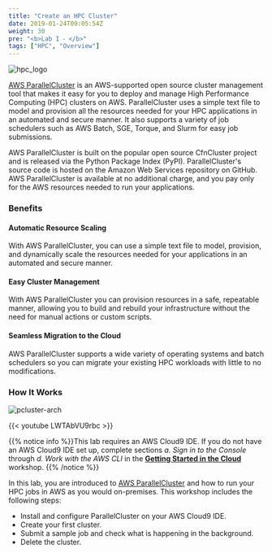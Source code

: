 ```yaml
---
title: "Create an HPC Cluster"
date: 2019-01-24T09:05:54Z
weight: 30
pre: "<b>Lab I ⁃ </b>"
tags: ["HPC", "Overview"]
---
```


![hpc_logo](/images/hpc-aws-parallelcluster-workshop/aws-parallelclusterlogo.png)

[AWS ParallelCluster](https://aws.amazon.com/hpc/parallelcluster/) is an AWS-supported open source cluster management tool that makes it easy for you to deploy and manage High Performance Computing (HPC) clusters on AWS. ParallelCluster uses a simple text file to model and provision all the resources needed for your HPC applications in an automated and secure manner. It also supports a variety of job schedulers such as AWS Batch, SGE, Torque, and Slurm for easy job submissions.

AWS ParallelCluster is built on the popular open source CfnCluster project and is released via the Python Package Index (PyPI). ParallelCluster's source code is hosted on the Amazon Web Services repository on GitHub. AWS ParallelCluster is available at no additional charge, and you pay only for the AWS resources needed to run your applications.

### Benefits
#### Automatic Resource Scaling

With AWS ParallelCluster, you can use a simple text file to model, provision, and dynamically scale the resources needed for your applications in an automated and secure manner.

#### Easy Cluster Management
With AWS ParallelCluster you can provision resources in a safe, repeatable manner, allowing you to build and rebuild your infrastructure without the need for manual actions or custom scripts.

#### Seamless Migration to the Cloud
AWS ParallelCluster supports a wide variety of operating systems and batch schedulers so you can migrate your existing HPC workloads with little to no modifications.

### How It Works

![pcluster-arch](/images/hpc-aws-parallelcluster-workshop/pc-how-it-works.png)

{{< youtube LWTAbVU9rbc >}}

{{% notice info %}}This lab requires an AWS Cloud9 IDE. If you do not have an AWS Cloud9 IDE set up, complete sections *a. Sign in to the Console* through *d. Work with the AWS CLI* in the **[Getting Started in the Cloud](/02-aws-getting-started.html)** workshop.
{{% /notice %}}

In this lab, you are introduced to [AWS ParallelCluster](https://aws.amazon.com/hpc/parallelcluster/) and how to run your HPC jobs in AWS as you would on-premises. This workshop includes the following steps:

- Install and configure ParallelCluster on your AWS Cloud9 IDE.
- Create your first cluster.
- Submit a sample job and check what is happening in the background.
- Delete the cluster.
